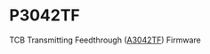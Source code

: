 # P3042TF
TCB Transmitting Feedthrough ([A3042TF](https://www.opensourceinstruments.com/Electronics/A3042/M3042.html)) Firmware
